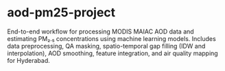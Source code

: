 # aod-pm25-project
End-to-end workflow for processing MODIS MAIAC AOD data and estimating PM₂.₅ concentrations using machine learning models. Includes data preprocessing, QA masking, spatio-temporal gap filling (IDW and interpolation), AOD smoothing, feature integration, and air quality mapping for Hyderabad.
